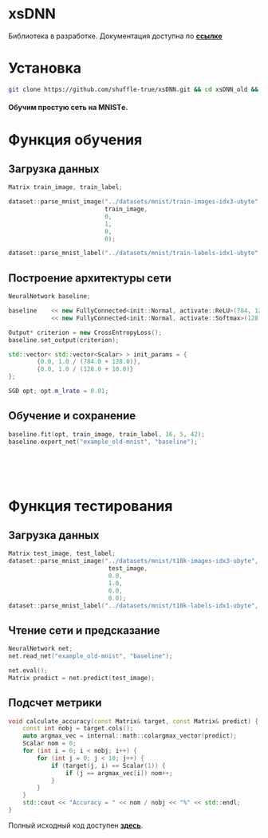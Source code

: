 # xsDNN

Библиотека в разработке. Документация доступна по __[ссылке](https://shuffle-true.github.io/xsDNN-page/)__

# Установка

```bash
git clone https://github.com/shuffle-true/xsDNN.git && cd xsDNN_old && git submodule init && git submodule update && bash ./install_old.sh && source ~/.bashrc
```

#### Обучим простую сеть на MNISTе.


# Функция обучения

## Загрузка данных

```cpp
Matrix train_image, train_label;

dataset::parse_mnist_image("../datasets/mnist/train-images-idx3-ubyte",
                           train_image,
                           0,
                           1,
                           0,
                           0);

dataset::parse_mnist_label("../datasets/mnist/train-labels-idx1-ubyte", train_label);
```

## Построение архитектуры сети

```cpp
NeuralNetwork baseline;

baseline    << new FullyConnected<init::Normal, activate::ReLU>(784, 128)
            << new FullyConnected<init::Normal, activate::Softmax>(128, 10);

Output* criterion = new CrossEntropyLoss();
baseline.set_output(criterion);

std::vector< std::vector<Scalar> > init_params = {
        {0.0, 1.0 / (784.0 + 128.0)},
        {0.0, 1.0 / (128.0 + 10.0)}
};

SGD opt; opt.m_lrate = 0.01;
```

## Обучение и сохранение

```cpp
baseline.fit(opt, train_image, train_label, 16, 5, 42);
baseline.export_net("example_old-mnist", "baseline");
```

 <br>
 <br>
 <br>

# Функция тестирования

## Загрузка данных

```cpp
Matrix test_image, test_label;
dataset::parse_mnist_image("../datasets/mnist/t10k-images-idx3-ubyte",
                            test_image,
                            0.0,
                            1.0,
                            0.0,
                            0.0);
dataset::parse_mnist_label("../datasets/mnist/t10k-labels-idx1-ubyte", test_label);
```

## Чтение сети и предсказание


```cpp
NeuralNetwork net;
net.read_net("example_old-mnist", "baseline");

net.eval();
Matrix predict = net.predict(test_image);
```


## Подсчет метрики

```cpp
void calculate_accuracy(const Matrix& target, const Matrix& predict) {
    const int nobj = target.cols();
    auto argmax_vec = internal::math::colargmax_vector(predict);
    Scalar nom = 0;
    for (int i = 0; i < nobj; i++) {
        for (int j = 0; j < 10; j++) {
            if (target(j, i) == Scalar(1)) {
                if (j == argmax_vec[i]) nom++;
            }
        }
    }
    std::cout << "Accuracy = " << nom / nobj << "%" << std::endl;
}
```

Полный исходный код доступен __[здесь](https://github.com/shuffle-true/dl_new/tree/main/example/mnist)__.
